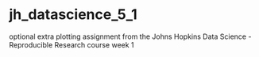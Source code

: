 # jh_datascience_5_1
optional extra plotting assignment from the Johns Hopkins Data Science - Reproducible Research course week 1
